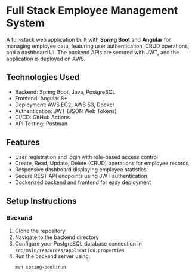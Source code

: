 # Full Stack Employee Management System

A full-stack web application built with **Spring Boot** and **Angular** for managing employee data, featuring user authentication, CRUD operations, and a dashboard UI. The backend APIs are secured with JWT, and the application is deployed on AWS.

## Technologies Used

- Backend: Spring Boot, Java, PostgreSQL  
- Frontend: Angular 8+  
- Deployment: AWS EC2, AWS S3, Docker  
- Authentication: JWT (JSON Web Tokens)  
- CI/CD: GitHub Actions  
- API Testing: Postman  

## Features

- User registration and login with role-based access control  
- Create, Read, Update, Delete (CRUD) operations for employee records  
- Responsive dashboard displaying employee statistics  
- Secure REST API endpoints using JWT authentication  
- Dockerized backend and frontend for easy deployment  

## Setup Instructions

### Backend

1. Clone the repository  
2. Navigate to the backend directory  
3. Configure your PostgreSQL database connection in `src/main/resources/application.properties`  
4. Run the backend server using:
   ```bash
   mvn spring-boot:run
